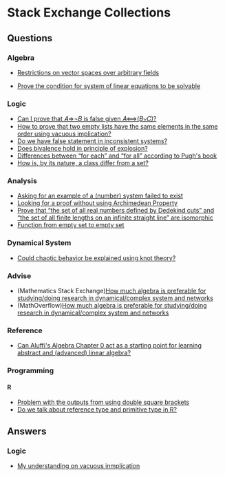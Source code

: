 # Stack Exchange Collections

## Questions

### Algebra

- [Restrictions on vector spaces over arbitrary fields](https://math.stackexchange.com/questions/3749661/restrictions-on-vector-spaces-over-arbitrary-fields)

- [Prove the condition for system of linear equations to be solvable](https://math.stackexchange.com/questions/3919005/prove-the-condition-for-system-of-linear-equations-to-be-solvable)

### Logic

- [Can I prove that 𝐴⇒¬𝐵 is false given 𝐴⟺(𝐵∨𝐶)?](https://math.stackexchange.com/questions/3745852/can-i-prove-that-a-rightarrow-neg-b-is-false-given-a-iffb%e2%88%a8c)
- [How to prove that two empty lists have the same elements in the same order using vacuous implication?](https://math.stackexchange.com/questions/3752031/how-to-prove-that-two-empty-lists-have-the-same-elements-in-the-same-order-using)
- [Do we have false statement in inconsistent systems?](https://math.stackexchange.com/questions/3767421/do-we-have-false-statement-in-inconsistent-systems)
- [Does bivalence hold in principle of explosion?](https://math.stackexchange.com/questions/3774130/does-bivalence-hold-in-principle-of-explosion)
- [Differences between “for each” and “for all” according to Pugh's book](https://math.stackexchange.com/questions/3928457/differences-between-for-each-and-for-all-according-to-pughs-book)
- [How is, by its nature, a class differ from a set?](https://math.stackexchange.com/questions/3928501/how-is-by-its-nature-a-class-differ-from-a-set)

### Analysis

- [Asking for an example of a (number) system failed to exist](https://math.stackexchange.com/questions/3929737/asking-for-an-example-of-a-number-system-failed-to-exist)
- [Looking for a proof without using Archimedean Property](https://math.stackexchange.com/questions/3931555/looking-for-a-proof-without-using-archimedean-property)
- [Prove that “the set of all real numbers defined by Dedekind cuts” and “the set of all finite lengths on an infinite straight line” are isomorphic](https://math.stackexchange.com/questions/3937934/prove-that-the-set-of-all-real-numbers-defined-by-dedekind-cuts-and-the-set-o)
- [Function from empty set to empty set](https://math.stackexchange.com/questions/3946640/function-from-empty-set-to-empty-set)

### Dynamical System

- [Could chaotic behavior be explained using knot theory?](https://math.stackexchange.com/questions/3792688/could-chaotic-behavior-be-explained-using-knot-theory)

### Advise

- (Mathematics Stack Exchange)[How much algebra is preferable for studying/doing research in dynamical/complex system and networks](https://math.stackexchange.com/questions/3913963/how-much-algebra-is-preferable-for-studying-doing-research-in-dynamical-complex)
- (MathOverflow)[How much algebra is preferable for studying/doing research in dynamical/complex system and networks](https://mathoverflow.net/questions/376859/how-much-algebra-is-preferable-for-studying-doing-research-in-dynamical-complex)

### Reference

- [Can Aluffi's Algebra Chapter 0 act as a starting point for learning abstract and (advanced) linear algebra?](https://math.stackexchange.com/questions/3744953/can-aluffis-algebra-chapter-0-act-as-a-starting-point-for-learning-abstract-and)

### Programming

#### R

- [Problem with the outputs from using double square brackets](https://stackoverflow.com/questions/64513325/problem-with-the-outputs-from-using-double-square-brackets)
- [Do we talk about reference type and primitive type in R?](https://stackoverflow.com/questions/64620852/do-we-talk-about-reference-type-and-primitive-type-in-r)

## Answers

### Logic

- [My understanding on vacuous inmplication](https://math.stackexchange.com/questions/3753162/what-am-i-missing/3753246#3753246)
